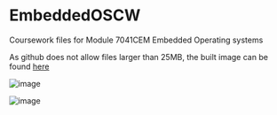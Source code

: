 # EmbeddedOSCW
Coursework files for Module 7041CEM Embedded Operating systems

As github does not allow files larger than 25MB, the built image can be found [here](https://livecoventryac-my.sharepoint.com/:f:/g/personal/shaikhm17_uni_coventry_ac_uk/ErEe6ZIdEslAl6O0qSce0rAB6AuFlu8z_8qVrNcaU5hC2A?e=zlCtbB)



![image](https://user-images.githubusercontent.com/48800555/197344068-9a4035ad-dd8b-4c30-b584-be406fbc7a33.png)

![image](https://user-images.githubusercontent.com/48800555/197344082-f62ebc7e-b314-4fd8-98cf-96e32a9c0da5.png)
